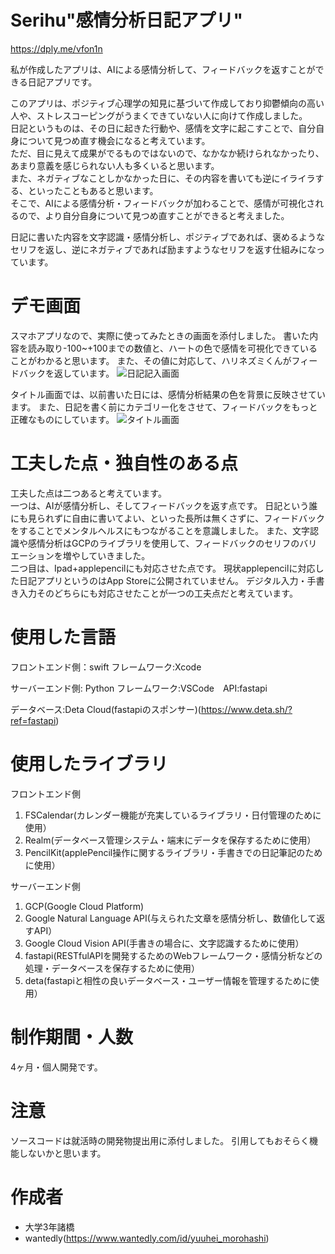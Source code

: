 # Serihu"感情分析日記アプリ"
 
 https://dply.me/vfon1n
 
私が作成したアプリは、AIによる感情分析して、フィードバックを返すことができる日記アプリです。

 このアプリは、ポジティブ心理学の知見に基づいて作成しており抑鬱傾向の高い人や、ストレスコーピングがうまくできていない人に向けて作成しました。<br>
 日記というものは、その日に起きた行動や、感情を文字に起こすことで、自分自身について見つめ直す機会になると考えています。<br>
 ただ、目に見えて成果がでるものではないので、なかなか続けられなかったり、あまり意義を感じられない人も多くいると思います。<br>
 また、ネガティブなことしかなかった日に、その内容を書いても逆にイライラする、といったこともあると思います。<br>
 そこで、AIによる感情分析・フィードバックが加わることで、感情が可視化されるので、より自分自身について見つめ直すことができると考えました。<br>
 
 日記に書いた内容を文字認識・感情分析し、ポジティブであれば、褒めるようなセリフを返し、逆にネガティブであれば励ますようなセリフを返す仕組みになっています。
 
# デモ画面
スマホアプリなので、実際に使ってみたときの画面を添付しました。
書いた内容を読み取り-100~+100までの数値と、ハートの色で感情を可視化できていることがわかると思います。
また、その値に対応して、ハリネズミくんがフィードバックを返しています。
![日記記入画面](https://user-images.githubusercontent.com/78011541/154833456-ca97455a-4633-4014-a41a-987556f9cf63.jpg)

タイトル画面では、以前書いた日には、感情分析結果の色を背景に反映させています。
また、日記を書く前にカテゴリー化をさせて、フィードバックをもっと正確なものにしています。
![タイトル画面](https://user-images.githubusercontent.com/78011541/154833434-384fd1bf-f65f-4ecd-afef-4637fcfab714.jpg)

# 工夫した点・独自性のある点
工夫した点は二つあると考えています。<br>
一つは、AIが感情分析し、そしてフィードバックを返す点です。
日記という誰にも見られずに自由に書いてよい、といった長所は無くさずに、フィードバックをすることでメンタルヘルスにもつながることを意識しました。
また、文字認識や感情分析はGCPのライブラリを使用して、フィードバックのセリフのバリエーションを増やしていきました。<br>
二つ目は、Ipad+applepencilにも対応させた点です。
現状applepencilに対応した日記アプリというのはApp Storeに公開されていません。
デジタル入力・手書き入力そのどちらにも対応させたことが一つの工夫点だと考えています。

# 使用した言語
フロントエンド側：swift フレームワーク:Xcode

サーバーエンド側: Python フレームワーク:VSCode　API:fastapi

データベース:Deta Cloud(fastapiのスポンサー)(https://www.deta.sh/?ref=fastapi)

# 使用したライブラリ
フロントエンド側
1. FSCalendar(カレンダー機能が充実しているライブラリ・日付管理のために使用）
2. Realm(データベース管理システム・端末にデータを保存するために使用）
3. PencilKit(applePencil操作に関するライブラリ・手書きでの日記筆記のために使用）


サーバーエンド側
1. GCP(Google Cloud Platform)
 1. Google Natural Language API(与えられた文章を感情分析し、数値化して返すAPI）
 2. Google Cloud Vision API(手書きの場合に、文字認識するために使用）
2. fastapi(RESTfulAPIを開発するためのWebフレームワーク・感情分析などの処理・データベースを保存するために使用）
3. deta(fastapiと相性の良いデータベース・ユーザー情報を管理するために使用）

# 制作期間・人数
4ヶ月・個人開発です。
# 注意
ソースコードは就活時の開発物提出用に添付しました。
引用してもおそらく機能しないかと思います。
# 作成者
* 大学3年諸橋
* wantedly(https://www.wantedly.com/id/yuuhei_morohashi)
